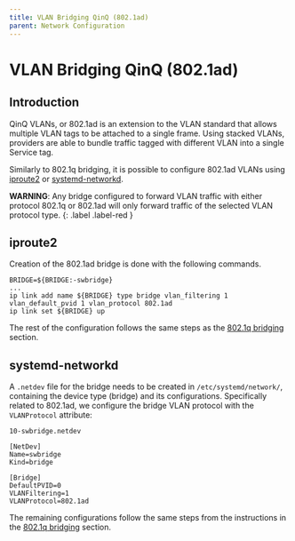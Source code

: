 ```yaml
---
title: VLAN Bridging QinQ (802.1ad)
parent: Network Configuration
---
```


# VLAN Bridging QinQ (802.1ad)

## Introduction

QinQ VLANs, or 802.1ad is an extension to the VLAN standard that allows multiple VLAN tags to be attached to a single frame. Using stacked VLANs, providers are able to bundle traffic tagged with different VLAN into a single Service tag.

Similarly to 802.1q bridging, it is possible to configure 802.1ad VLANs using [iproute2](#iproute2) or [systemd-networkd](#systemd-networkd).

**WARNING**: Any bridge configured to forward VLAN traffic with either protocol 802.1q or 802.1ad will only forward traffic of the selected VLAN protocol type.
{: .label .label-red }

## iproute2

Creation of the 802.1ad bridge is done with the following commands.

```
BRIDGE=${BRIDGE:-swbridge}
...
ip link add name ${BRIDGE} type bridge vlan_filtering 1 vlan_default_pvid 1 vlan_protocol 802.1ad
ip link set ${BRIDGE} up
```

The rest of the configuration follows the same steps as the [802.1q bridging](/network_configuration/vlan_bridging.html#iproute2) section.

## systemd-networkd

A `.netdev` file for the bridge needs to be created in `/etc/systemd/network/`, containing the device type (bridge) and its configurations. Specifically related to 802.1ad, we configure the bridge VLAN protocol with the `VLANProtocol` attribute:

```
10-swbridge.netdev

[NetDev]
Name=swbridge
Kind=bridge

[Bridge]
DefaultPVID=0
VLANFiltering=1
VLANProtocol=802.1ad
```

The remaining configurations follow the same steps from the instructions in the [802.1q bridging](/network_configuration/vlan_bridging.html#systemd-networkd) section.
